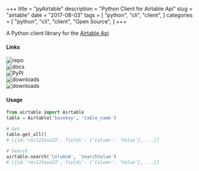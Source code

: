 +++
title = "pyAirtable"
description = "Python Client for Airtable Api"
slug = "airtable"
date = "2017-08-03"
tags = [
    "python",
    "cli",
    "client",
]
categories = [
    "python",
    "cli",
    "client",
    "Open Source",
]
+++

A Python client library for the [Airtable Api](https://airtable.com/api)

#### Links

![repo](https://img.shields.io/github/stars/gtalarico/pyairtable?style=flat-square)\
![docs](https://img.shields.io/readthedocs/pyairtable?style=flat-square)\
![PyPI](https://img.shields.io/pypi/v/pyairtable?style=flat-square)\
![downloads](https://img.shields.io/pypi/dm/pyairtable?style=flat-square&label=downloads%201.x)\
![downloads](https://img.shields.io/pypi/dm/airtable-python-wrapper?style=flat-square&label=downloads%200.x)


#### Usage

```python
from airtable import Airtable
table = Airtable('basekey', 'table_name')

# Get
table.get_all()
# [{id:'rec123asa23', fields': {'Column': 'Value'}, ...}]

# Search
airtable.search('ColumnA', 'SearchValue')
# [{id:'rec123asa23', fields': {'Column': 'Value'}, ...}]
```






